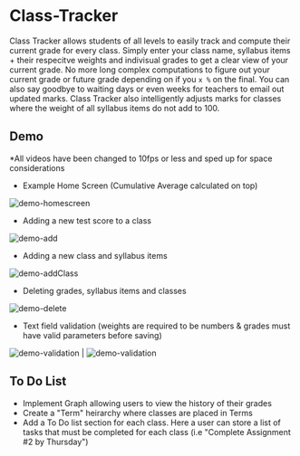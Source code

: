 # Class-Tracker

Class Tracker allows students of all levels to easily track and compute their current grade for every class. Simply enter your class name, syllabus items + their respecitve weights and indivisual grades to get a clear view of your current grade. No more long complex computations to figure out your current grade or future grade depending on if you `x %` on the final. You can also say goodbye to waiting days or even weeks for teachers to email out updated marks. Class Tracker also intelligently adjusts marks for classes where the weight of all syllabus items do not add to 100. 


## Demo

*All videos have been changed to 10fps or less and sped up for space considerations


- Example Home Screen (Cumulative Average calculated on top)

![demo-homescreen](resources/exampleHomeScreen.png)

- Adding a new test score to a class

![demo-add](resources/addnewTest.gif)

- Adding a new class and syllabus items

![demo-addClass](resources/addNewClass.gif)

- Deleting grades, syllabus items and classes

![demo-delete](resources/deletingItems.gif)

- Text field validation (weights are required to be numbers & grades must have valid parameters before saving)

![demo-validation](resources/validation.gif) | ![demo-validation](resources/validation2.gif)


## To Do List

- Implement Graph allowing users to view the history of their grades
- Create a "Term" heirarchy where classes are placed in Terms
- Add a To Do list section for each class. Here a user can store a list of tasks that must be completed for each class (i.e "Complete Assignment #2 by Thursday")
